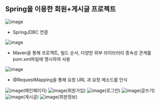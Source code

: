 ## Spring을 이용한 회원+게시글 프로젝트

![image](https://github.com/ohyo555/Spring_AM/assets/153146836/c8a0cc29-9214-4efc-877c-4401f268f4d9)
- SpringJDBC 연결
  
![image](https://github.com/ohyo555/Spring_AM/assets/153146836/fc37467d-68a1-4323-8031-87b6534d9264)
- Maven을 통해 프로젝트, 빌드 순서, 다양한 외부 라이브러리 종속성 관계를 pom.xml파일에 명시하여 사용

![image](https://github.com/ohyo555/Spring_AM/assets/153146836/532bfe03-d06c-410b-90a3-68dd56bc854f)
- @RequestMapping을 통해 요청 URL 과 요청 메소드를 인식

![image](https://github.com/ohyo555/Spring_AM/assets/153146836/74d98e88-e13b-4301-ae75-7002de75bbcb)(메인페이지)
![image](https://github.com/ohyo555/Spring_AM/assets/153146836/8b670a1e-72d5-45c0-8c27-675ef4c9189c)(회원가입)
![image](https://github.com/ohyo555/Spring_AM/assets/153146836/b375c1d9-5436-4baf-9555-fafdbf8c8203)(로그인)
![image](https://github.com/ohyo555/Spring_AM/assets/153146836/fc8b29ad-05f3-4830-8252-afcde7720157)(글쓰기)
![image](https://github.com/ohyo555/Spring_AM/assets/153146836/a0f23e70-1866-4907-838b-6b8774f03652)(게시글)
![image](https://github.com/ohyo555/Spring_AM/assets/153146836/bb470bbd-56c9-4097-8fcc-44c020918b5d)(회원정보)
